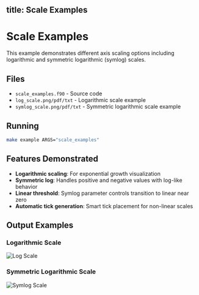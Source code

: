 title: Scale Examples
---

# Scale Examples

This example demonstrates different axis scaling options including logarithmic and symmetric logarithmic (symlog) scales.

## Files

- `scale_examples.f90` - Source code
- `log_scale.png/pdf/txt` - Logarithmic scale example
- `symlog_scale.png/pdf/txt` - Symmetric logarithmic scale example

## Running

```bash
make example ARGS="scale_examples"
```

## Features Demonstrated

- **Logarithmic scaling**: For exponential growth visualization
- **Symmetric log**: Handles positive and negative values with log-like behavior
- **Linear threshold**: Symlog parameter controls transition to linear near zero
- **Automatic tick generation**: Smart tick placement for non-linear scales

## Output Examples

### Logarithmic Scale
![Log Scale](log_scale.png)

### Symmetric Logarithmic Scale
![Symlog Scale](symlog_scale.png)